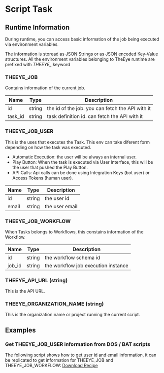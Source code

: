 # Script Task

##  Runtime Information

During runtime, you can access basic information of the job being executed via environment variables.

The information is storead as JSON Strings or as JSON encoded Key-Value structures.
All the environment variables belonging to TheEye runtime are prefixed with *THEEYE_* keyword

### THEEYE_JOB

Contains information of the current job.

| Name | Type | Description |
| ---  | --- | --- |
| id | string | the id of the job. you can fetch the API with it |
| task_id | string | task definition id. can fetch the API with it |

### THEEYE_JOB_USER

This is the uses that executes the Task. This env can take diferent form depending on how the task was executed.

* Automatic Execution: the user will be always an internal user.      
* Play Button: When the task is executed via User Interface, this will be the user that pushed the Play Button.
* API Calls: Api calls can be done using Integration Keys (bot user) or Access Tokens (human user).

| Name | Type | Description |
| ---  | --- | --- |
| id | string | the user id |
| email | string | the user email |

### THEEYE_JOB_WORKFLOW

When Tasks belongs to Workflows, this constains information of the Workflow.

| Name | Type | Description |
| ---  | --- | --- |
| id | string | the workflow schema id |
| job_id | string | the workflow job execution instance |

### THEEYE_API_URL (string)

This is the API URL.

### THEEYE_ORGANIZATION_NAME (string)

This is the organization name or project running the current script.

## Examples

###  Get THEEYE_JOB_USER information from DOS / BAT scripts

The following script shows how to get user id and email information, it can be replicated to get information for THEEYE_JOB and THEEYE_JOB_WORKFLOW:
[Download Recipe](https://github.com/theeye-io/theeye-docs/blob/master/docs/assets/recipes/check_theeye_env_vars.json)



